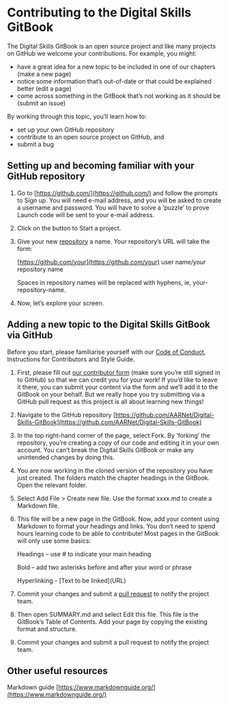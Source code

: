 # Contributing to the Digital Skills GitBook

The Digital Skills GitBook is an open source project and like many projects on GitHub we welcome your contributions. For example, you might:

* have a great idea for a new topic to be included in one of our chapters \(make a new page\)
* notice some information that’s out-of-date or that could be explained better \(edit a page\)
* come across something in the GitBook that’s not working as it should be \(submit an issue\)

By working through this topic, you’ll learn how to:

* set up your own GitHub repository
* contribute to an open source project on GitHub, and
* submit a bug 

## Setting up and becoming familiar with your GitHub repository

1. Go to [https://github.com/](https://github.com/) and follow the prompts to Sign up. You will need e-mail address, and you will be asked to create a username and password. You will have to solve a ‘puzzle’ to prove Launch code will be sent to your e-mail address.
2. Click on the button to Start a project.
3. Give your new [repository](https://github.com/AARNet/Digital-Skills-GitBook/blob/master/glossary.md#repository) a name. Your repository’s URL will take the form:

   [https://github.com/your](https://github.com/your) user name/your repository name

   Spaces in repository names will be replaced with hyphens, ie, your-repository-name.

4. Now, let’s explore your screen.

## Adding a new topic to the Digital Skills GitBook via GitHub

Before you start, please familiarise yourself with our [Code of Conduct](https://app.gitbook.com/@aarnet/s/digital-skills-gitbook-1/code-of-conduct), Instructions for Contributors and Style Guide.

1. First, please fill out [our contributor form](https://github.com/AARNet/Digital-Skills-GitBook/issues/new?assignees=sarasrking&labels=contributors&template=contributor-form.yml&title=Contributor+form%3A+) \(make sure you’re still signed in to GitHub\) so that we can credit you for your work! If you’d like to leave it there, you can submit your content via the form and we’ll add it to the GitBook on your behalf. But we really hope you try submitting via a GitHub pull request as this project is all about learning new things!
2. Navigate to the GitHub repository [https://github.com/AARNet/Digital-Skills-GitBook](https://github.com/AARNet/Digital-Skills-GitBook)
3. In the top right-hand corner of the page, select Fork. By ‘forking’ the repository, you’re creating a copy of our code and editing it in your own account. You can’t break the Digital Skills GitBook or make any unintended changes by doing this.
4. You are now working in the cloned version of the repository you have just created. The folders match the chapter headings in the GitBook. Open the relevant folder.
5. Select Add File &gt; Create new file. Use the format xxxx.md to create a Markdown file.
6. This file will be a new page in the GitBook. Now, add your content using Markdown to format your headings and links. You don’t need to spend hours learning code to be able to contribute! Most pages in the GitBook will only use some basics:

   Headings – use \# to indicate your main heading

   Bold – add two asterisks before and after your word or phrase

   Hyperlinking - \[Text to be linked\]\(URL\)

7. Commit your changes and submit a [pull request](https://github.com/AARNet/Digital-Skills-GitBook/blob/master/glossary.md#pullrequest) to notify the project team.
8. Then open SUMMARY.md and select Edit this file. This file is the GitBook’s Table of Contents. Add your page by copying the existing format and structure.
9. Commit your changes and submit a pull request to notify the project team.

## Other useful resources

Markdown guide [https://www.markdownguide.org/](https://www.markdownguide.org/)

